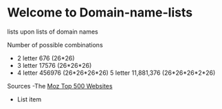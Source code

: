# Welcome to Domain-name-lists
lists upon lists of domain names

Number of possible combinations

 - 2 letter 676 		(26\*26) 
 - 3 letter 17576	(26\*26\*26)
 - 4 letter 456976	(26\*26\*26\*26)
   5 letter 11,881,376 (26\*26\*26\*2\*26)

Sources
 -The [Moz Top 500 Websites](https://moz.com/top-500/download/?table=top500Domains)
 - List item

